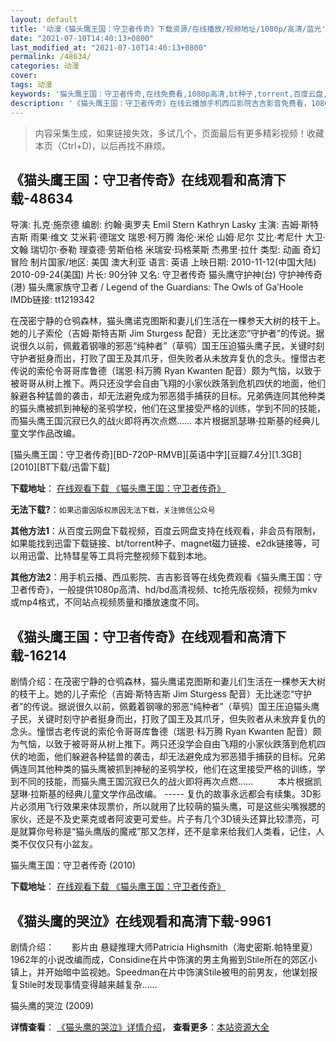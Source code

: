 ```yaml
---
layout: default
title: '动漫《猫头鹰王国：守卫者传奇》下载资源/在线播放/视频地址/1080p/高清/蓝光'
date: "2021-07-10T14:40:13+0800"
last_modified_at: "2021-07-10T14:40:13+0800"
permalink: /48634/
categories: 动漫
cover:
tags: 动漫
keywords: '猫头鹰王国：守卫者传奇,在线免费看,1080p高清,bt种子,torrent,百度云盘,magnet,磁力链,迅雷下载资源'
description: '《猫头鹰王国：守卫者传奇》在线云播放手机西瓜影院吉吉影音免费看，1080p高清bd/hd未删减完整版和tc抢先枪版，mkv/mp4格式，附带bt/torrent种子、magnet/磁力链、百度云盘、网盘资源迅雷下载链接'
---
```


>内容采集生成，如果链接失效，多试几个，页面最后有更多精彩视频！收藏本页（Ctrl+D)，以后再找不麻烦。


## 《猫头鹰王国：守卫者传奇》在线观看和高清下载-48634

导演: 扎克·施奈德 编剧: 约翰·奥罗夫 Emil Stern Kathryn Lasky 主演: 吉姆·斯特吉斯 雨果·维文 艾米莉·德瑞文 瑞恩·柯万腾 海伦·米伦 山姆·尼尔 艾比·考尼什 大卫·文翰 瑞切尔·泰勒 理查德·劳斯伯格 米瑞安·玛格莱斯 杰弗里·拉什 类型: 动画 奇幻 冒险 制片国家/地区: 美国 澳大利亚 语言: 英语 上映日期: 2010-11-12(中国大陆) 2010-09-24(美国) 片长: 90分钟 又名: 守卫者传奇 猫头鹰守护神(台) 守护神传奇(港) 猫头鹰家族守卫者 / Legend of the Guardians: The Owls of Ga’Hoole IMDb链接: tt1219342

在茂密宁静的仓鸮森林，猫头鹰诺克图斯和妻儿们生活在一棵参天大树的枝干上。她的儿子索伦（吉姆·斯特吉斯 Jim Sturgess 配音）无比迷恋“守护者”的传说。据说很久以前，佩戴着钢喙的邪恶“纯种者”（草鸮）国王压迫猫头鹰子民，关键时刻守护者挺身而出，打败了国王及其爪牙，但失败者从未放弃复仇的念头。憧憬古老传说的索伦令哥哥库鲁德（瑞恩·科万腾 Ryan Kwanten 配音）颇为气恼，以致于被哥哥从树上推下。两只还没学会自由飞翔的小家伙跌落到危机四伏的地面，他们躲避各种猛兽的袭击，却无法避免成为邪恶猎手捕获的目标。兄弟俩连同其他种类的猫头鹰被抓到神秘的圣鸮学校，他们在这里接受严格的训练，学到不同的技能，而猫头鹰王国沉寂已久的战火即将再次点燃…… 本片根据凯瑟琳·拉斯基的经典儿童文学作品改编。


[猫头鹰王国：守卫者传奇][BD-720P-RMVB][英语中字][豆瓣7.4分][1.3GB][2010][BT下载/迅雷下载]

**下载地址**： [在线观看下载 《猫头鹰王国：守卫者传奇》](https://www.btdx8.com/torrent/legend_of_the_guardians_2010.html) 


**无法下载?**：`如果迅雷因版权原因无法下载，关注微信公众号 `

**其他方法1**：从百度云网盘下载视频，百度云网盘支持在线观看，非会员有限制，如果能找到迅雷下载链接、bt/torrent种子、magnet磁力链接、e2dk链接等，可以用迅雷、比特彗星等工具将完整视频下载到本地。

**其他方法2**：用手机云播、西瓜影院、吉吉影音等在线免费观看《猫头鹰王国：守卫者传奇》，一般提供1080p高清、hd/bd高清视频、tc抢先版视频，视频为mkv或mp4格式，不同站点视频质量和播放速度不同。


## 《猫头鹰王国：守卫者传奇》在线观看和高清下载-16214

剧情介绍：在茂密宁静的仓鸮森林，猫头鹰诺克图斯和妻儿们生活在一棵参天大树的枝干上。她的儿子索伦（吉姆·斯特吉斯 Jim Sturgess 配音）无比迷恋“守护者”的传说。据说很久以前，佩戴着钢喙的邪恶“纯种者”（草鸮）国王压迫猫头鹰子民，关键时刻守护者挺身而出，打败了国王及其爪牙，但失败者从未放弃复仇的念头。憧憬古老传说的索伦令哥哥库鲁德（瑞恩·科万腾 Ryan Kwanten 配音）颇为气恼，以致于被哥哥从树上推下。两只还没学会自由飞翔的小家伙跌落到危机四伏的地面，他们躲避各种猛兽的袭击，却无法避免成为邪恶猎手捕获的目标。兄弟俩连同其他种类的猫头鹰被抓到神秘的圣鸮学校，他们在这里接受严格的训练，学到不同的技能，而猫头鹰王国沉寂已久的战火即将再次点燃……   　　本片根据凯瑟琳·拉斯基的经典儿童文学作品改编。 ----- 复仇的故事永远都会有续集。3D影片必须用飞行效果来体现票价，所以就用了比较萌的猫头鹰，可是这些尖嘴猴腮的家伙，还是不及史莱克或者阿波更可爱些。片子有几个3D镜头还算比较漂亮，可是就算你号称是“猫头鹰版的魔戒”那又怎样，还不是拿来给我们人类看，记住，人类不仅仅只有小盆友。


猫头鹰王国：守卫者传奇 (2010)

**下载地址**： [在线观看下载 《猫头鹰王国：守卫者传奇》](https://www.btbtdy.me/btdy/dy4168.html) 


## 《猫头鹰的哭泣》在线观看和高清下载-9961

剧情介绍：　　影片由 悬疑推理大师Patricia Highsmith（海史密斯.帕特里夏）1962年的小说改编而成，Considine在片中饰演的男主角搬到Stile所在的郊区小镇上，并开始暗中监视她。Speedman在片中饰演Stile被甩的前男友，他谋划报复Stile时发现事情变得越来越复杂……


猫头鹰的哭泣 (2009)

**详情查看**： [《猫头鹰的哭泣》详情介绍](/movie/9961/)， **查看更多**：[本站资源大全](/movie/t/all/)

